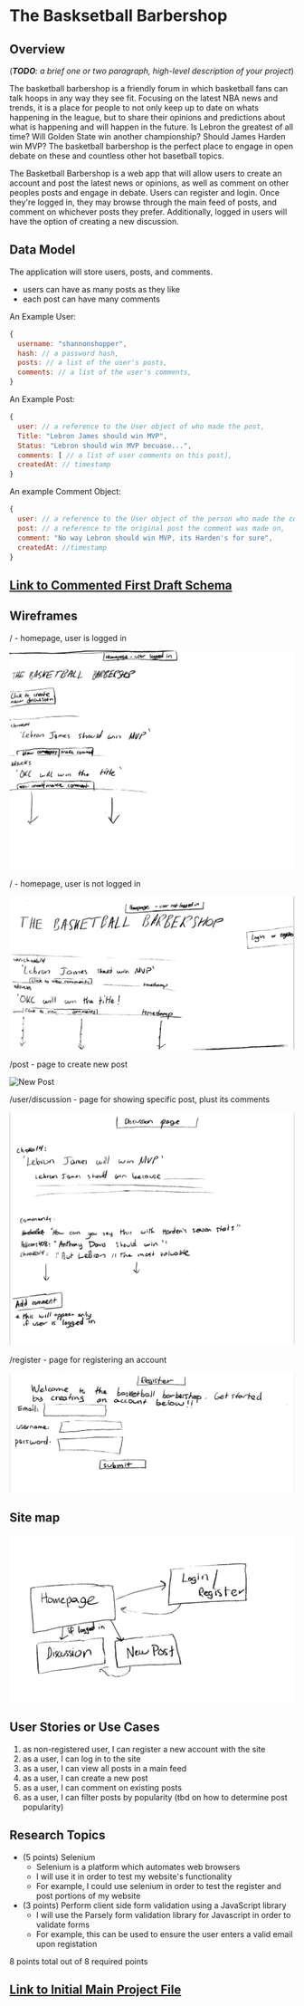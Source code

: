 
# The Basksetball Barbershop

## Overview

(___TODO__: a brief one or two paragraph, high-level description of your project_)

The basketball barbershop is a friendly forum in which basketball fans can talk hoops in any way they see fit. Focusing on the latest NBA news and trends, it is a place for people to not only keep up to date on whats happening in the league, but to share their opinions and predictions about what is happening and will happen in the future. Is Lebron the greatest of all time? Will Golden State win another championship? Should James Harden win MVP? The basketball barbershop is the perfect place to engage in open debate on these and countless other hot basetball topics. 

The Basketball Barbershop is a web app that will allow users to create an account and post the latest news or opinions, as well as comment on other peoples posts and engage in debate. Users can register and login. Once they're logged in, they may browse through the main feed of posts, and comment on whichever posts they prefer. Additionally, logged in users will have the option of creating a new discussion. 


## Data Model

The application will store users, posts, and comments.

* users can have as many posts as they like
* each post can have many comments


An Example User:

```javascript
{
  username: "shannonshopper",
  hash: // a password hash,
  posts: // a list of the user's posts,
  comments: // a list of the user's comments,
}
```

An Example Post:

```javascript
{
  user: // a reference to the User object of who made the post,
  Title: "Lebron James should win MVP",
  Status: "Lebron should win MVP becuase...",
  comments: [ // a list of user comments on this post],
  createdAt: // timestamp
}
```

An example Comment Object:

```javascript
{
  user: // a reference to the User object of the person who made the comment,
  post: // a reference to the original post the comment was made on,
  comment: "No way Lebron should win MVP, its Harden's for sure", 
  createdAt: //timestamp
}
```


## [Link to Commented First Draft Schema](db.js) 


## Wireframes

/ - homepage, user is logged in 

![Homepage](documentation/home-loggedin.png)

/ - homepage, user is not logged in 

![HomePage](documentation/home-not-loggedin.png)

/post - page to create new post 

![New Post](docuemntation/new-post.png)

/user/discussion - page for showing specific post, plust its comments

![discussion](documentation/discussion.png)

/register - page for registering an account

![register](documentation/register.png)

## Site map

![Site Map](documentation/site-map.png)


## User Stories or Use Cases

1. as non-registered user, I can register a new account with the site
2. as a user, I can log in to the site
3. as a user, I can view all posts in a main feed
4. as a user, I can create a new post
5. as a user, I can comment on existing posts
6. as a user, I can filter posts by popularity (tbd on how to determine post popularity)

## Research Topics

* (5 points) Selenium
    * Selenium is a platform which automates web browsers
    * I will use it in order to test my website's functionality 
    * For example, I could use selenium in order to test the register and post portions of my website 
* (3 points) Perform client side form validation using a JavaScript library
    * I will use the Parsely form validation library for Javascript in order to validate forms 
    * For example, this can be used to ensure the user enters a valid email upon registation

8 points total out of 8 required points 


## [Link to Initial Main Project File](app.js) 
